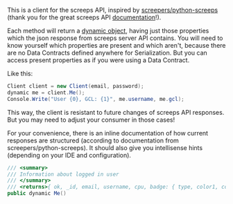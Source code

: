 This is a client for the screeps API, inspired by [screepers/python-screeps](https://github.com/screepers/python-screeps) (thank you for the great screeps API [documentation](https://github.com/screepers/python-screeps/blob/master/docs/Endpoints.md)!).  

Each method will return a [dynamic object](https://docs.microsoft.com/en-us/dotnet/articles/csharp/language-reference/keywords/dynamic), having just those properties which the json response from screeps server API contains. You will need to know yourself which properties are present and which aren't, because there are no Data Contracts defined anywhere for Serialization. But you can access present properties as if you were using a Data Contract.

Like this: 
```C#
Client client = new Client(email, password);
dynamic me = client.Me();
Console.Write("User {0}, GCL: {1}", me.username, me.gcl);
```
This way, the client is resistant to future changes of screeps API responses. But you may need to adjust your consumer in those cases!  

For your convenience, there is an inline documentation of how current responses are structured (according to documentation from screepers/python-screeps). It should also give you intellisense hints (depending on your IDE and configuration).
```C#
/// <summary>
/// Information about logged in user
/// </summary>
/// <returns>{ ok, _id, email, username, cpu, badge: { type, color1, color2, color3, param, flip }, password, notifyPrefs: { sendOnline, errorsInterval, disabledOnMessages, disabled, interval }, gcl, credits, lastChargeTime, lastTweetTime, github: { id, username }, twitter: { username, followers_count } }</returns>
public dynamic Me()
```
